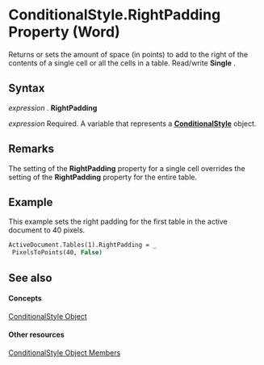 
# ConditionalStyle.RightPadding Property (Word)

Returns or sets the amount of space (in points) to add to the right of the contents of a single cell or all the cells in a table. Read/write  **Single** .


## Syntax

 _expression_ . **RightPadding**

 _expression_ Required. A variable that represents a **[ConditionalStyle](2380494e-09e9-8494-a93c-8bbaf621aad1.md)** object.


## Remarks

The setting of the  **RightPadding** property for a single cell overrides the setting of the **RightPadding** property for the entire table.


## Example

This example sets the right padding for the first table in the active document to 40 pixels.


```vb
ActiveDocument.Tables(1).RightPadding = _ 
 PixelsToPoints(40, False)
```


## See also


#### Concepts


[ConditionalStyle Object](2380494e-09e9-8494-a93c-8bbaf621aad1.md)
#### Other resources


[ConditionalStyle Object Members](050eac65-1af1-ba8a-6dd5-810a904be85b.md)

